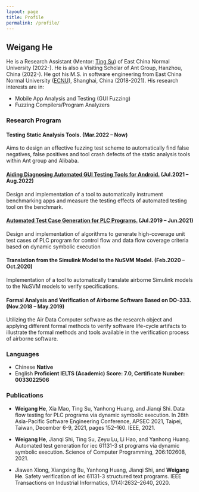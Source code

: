 ```yaml
---
layout: page
title: Profile
permalink: /profile/
---
```


## Weigang He 
He is a Research Assistant (Mentor: [Ting Su](https://tingsu.github.io/)) of East China Normal University (2022-). He is also a Visiting Scholar of Ant Group, Hanzhou, China (2022-). He got his M.S. in software engineering from East China Normal University ([ECNU](https://english.ecnu.edu.cn/)), Shanghai, China (2018-2021).
His research interests are in: 
- Mobile App Analysis and Testing (GUI Fuzzing) 
- Fuzzing Compilers/Program Analyzers

### Research Program
#### Testing Static Analysis Tools. (Mar.2022 – Now)
Aims to design an effective fuzzing test scheme to automatically find false negatives, false positives and tool crash defects of the static analysis tools within Ant group and Alibaba.
#### [Aiding Diagnosing Automated GUI Testing Tools for Android.](https://github.com/the-themis-benchmarks/home/tree/industrial_tools_evaluation) (Jul.2021 – Aug.2022)
Design and implementation of a tool to automatically instrument benchmarking apps and measure the
testing effects of automated testing tool on the benchmark.

#### [Automated Test Case Generation for PLC Programs.](https://github.com/Geoffrey1014/ST_DSE) (Jul.2019 – Jun.2021)
Design and implementation of algorithms to generate high-coverage unit test cases of PLC program for control flow and data flow coverage criteria based on dynamic symbolic execution

#### Translation from the Simulink Model to the NuSVM Model. (Feb.2020 – Oct.2020)
Implementation of a tool to automatically translate airborne Simulink models to the NuSVM models to verify specifications.

#### Formal Analysis and Verification of Airborne Software Based on DO-333. (Nov.2018 – May.2019)
Utilizing the Air Data Computer software as the research object and applying different formal methods to verify software life-cycle artifacts to illustrate the formal methods and tools available in the verification process of airborne software.

### Languages
- Chinese **Native**
- English **Proficient IELTS (Academic) Score: 7.0, Certificate Number: 0033022506**

### Publications
- **Weigang He**, Xia Mao, Ting Su, Yanhong Huang, and Jianqi Shi. Data flow testing for PLC programs via dynamic symbolic execution. In 28th Asia-Pacific Software Engineering Conference, APSEC 2021, Taipei, Taiwan, December 6-9, 2021, pages 152–160. IEEE, 2021.

- **Weigang He**, Jianqi Shi, Ting Su, Zeyu Lu, Li Hao, and Yanhong Huang. Automated test generation for iec 61131-3 st programs via dynamic symbolic execution. Science of Computer Programming, 206:102608, 2021.

- Jiawen Xiong, Xiangxing Bu, Yanhong Huang, Jianqi Shi, and **Weigang He**. Safety verification of iec 61131-3 structured text programs. IEEE Transactions on Industrial Informatics, 17(4):2632–2640, 2020.
